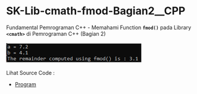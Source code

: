 # SK-Lib-cmath-fmod-Bagian2__CPP
Fundamental Pemrograman C++ - Memahami Function <code><b>fmod()</b></code> pada Library <code><b>&lt;cmath></b></code> di Pemrograman C++ (Bagian 2)<br><br>
<img src="https://github.com/RizkyKhapidsyah/SK-Lib-cmath-fmod-Bagian2__CPP/blob/master/SK-Lib-cmath-fmod-Bagian2__CPP/result/001.PNG"><br><br>
Lihat Source Code : <br>
- <a href="https://github.com/RizkyKhapidsyah/SK-Lib-cmath-fmod-Bagian2__CPP/blob/master/SK-Lib-cmath-fmod-Bagian2__CPP/Source.cpp">Program</a>
